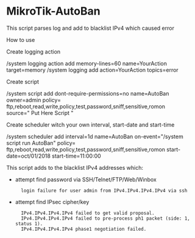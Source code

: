 # MikroTik-AutoBan
This script parses log and add to blacklist IPv4 which caused error

How to use

Create logging action

/system logging action
add memory-lines=60 name=YourAction target=memory
/system logging
add action=YourAction topics=error

Create script

/system script
add dont-require-permissions=no name=AutoBan owner=admin policy=\
	ftp,reboot,read,write,policy,test,password,sniff,sensitive,romon \
	source=" Put Here Script "

Create scheduler witch your own interval, start-date and start-time

/system scheduler
add interval=1d name=AutoBan on-event="/system script run AutoBan" policy=\
    ftp,reboot,read,write,policy,test,password,sniff,sensitive,romon start-date=oct/01/2018 start-time=11:00:00


This script adds to the blacklist IPv4 addresses which:

- attempt find password via SSH/Telnet/FTP/Web/Winbox
		
		login failure for user admin from IPv4.IPv4.IPv4.IPv4 via ssh

- attempt find IPsec cipher/key

		IPv4.IPv4.IPv4.IPv4 failed to get valid proposal.
		IPv4.IPv4.IPv4.IPv4 failed to pre-process ph1 packet (side: 1, status 1).
		IPv4.IPv4.IPv4.IPv4 phase1 negotiation failed.
